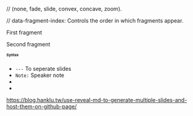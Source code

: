 <section data-background-iframe="https://codesandbox.io/p/sandbox/page-switch-with-detail-page-rr6tzj" data-background-interactive>

//  (none, fade, slide, convex, concave, zoom).
<section data-transition="zoom">

<section data-background-color="#ff0000">
<section data-background-image="path/to/image.jpg">
<section data-background-image="path/to/image.jpg" data-background-size="cover">
<section data-background-image="path/to/image.jpg" data-background-size="cover">
<section data-background-image="path/to/image.jpg" data-background-position="center">
<section data-background-image="path/to/image.jpg" data-background-repeat="no-repeat">
<section data-background-video="path/to/video.mp4" data-background-video-loop data-background-video-muted>

// data-fragment-index: Controls the order in which fragments appear.
<section>
  <p class="fragment" data-fragment-index="1">First fragment</p>
  <p class="fragment" data-fragment-index="2">Second fragment</p>
</section>


# Syntax
- `---` To seperate slides
- `Note:` Speaker note
- <!-- .slide: data-background="./image1.png" -->
- 


https://blog.hanklu.tw/use-reveal-md-to-generate-multiple-slides-and-host-them-on-github-page/